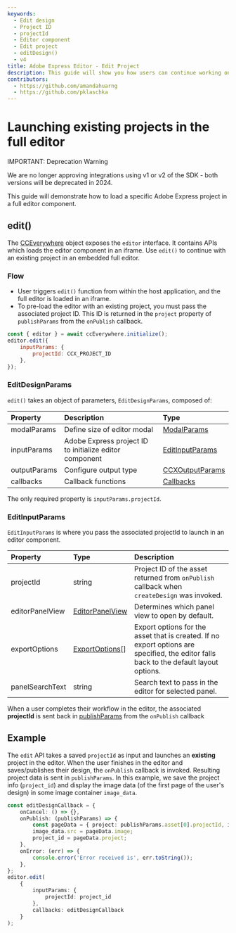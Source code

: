 ```yaml
---
keywords:
  - Edit design
  - Project ID
  - projectId
  - Editor component 
  - Edit project 
  - editDesign()
  - v4
title: Adobe Express Editor - Edit Project
description: This guide will show you how users can continue working on existing projects in an Adobe Express editor. 
contributors:
  - https://github.com/amandahuarng
  - https://github.com/pklaschka
---
```


# Launching existing projects in the full editor

<InlineAlert variant="error" slots="header, text" />

IMPORTANT: Deprecation Warning

We are no longer approving integrations using v1 or v2 of the SDK - both versions will be deprecated in 2024.

This guide will demonstrate how to load a specific Adobe Express project in a full editor component.

## edit()

The [CCEverywhere](../../../reference/index.md#cceverywhere) object exposes the `editor` interface. It contains APIs which loads the editor component in an iframe. Use `edit()` to continue with an existing project in an embedded full editor.

### Flow

* User triggers `edit()` function from within the host application, and the full editor is loaded in an iframe.
* To pre-load the editor with an existing project, you must pass the associated project ID. This ID is returned in the `project` property of `publishParams` from the `onPublish` callback.

```js
const { editor } = await ccEverywhere.initialize();
editor.edit({
    inputParams: { 
        projectId: CCX_PROJECT_ID 
    },
});
```

### EditDesignParams

`edit()` takes an object of parameters, `EditDesignParams`, composed of:

| Property | Description | Type
| :-- | :-- | :--
| modalParams | Define size of editor modal | [ModalParams](../../../reference/types/index.md#modalparams)
| inputParams| Adobe Express project ID to initialize editor component | [EditInputParams](../../../reference/full_editor/index.md#editinputparams)
| outputParams | Configure output type | [CCXOutputParams](../../../reference/types/index.md#ccxoutputparams)
| callbacks | Callback functions | [Callbacks](../../../reference/types/index.md#callbacks)

The only required property is `inputParams.projectId`.

### EditInputParams

`EditInputParams` is where you pass the associated projectId to launch in an editor component.
  
| Property | Type | Description
| :-- | :--| :--
| projectId| string | Project ID of the asset returned from `onPublish` callback when `createDesign` was invoked.
| editorPanelView | [EditorPanelView](../../../reference/types/index.md#editorpanelview) | Determines which panel view to open by default.
| exportOptions | [ExportOptions](../../../reference/types/index.md#exportoptions)[] | Export options for the asset that is created. If no export options are specified, the editor falls back to the default layout options.
| panelSearchText | string | Search text to pass in the editor for selected panel.

When a user completes their workflow in the editor, the associated **projectId** is sent back in [publishParams](../../../reference/types/index.md#publishparams) from the `onPublish` callback

## Example

The `edit` API takes a saved `projectId` as input and launches an **existing** project in the editor. When the user finishes in the editor and saves/publishes their design, the `onPublish` callback is invoked. Resulting project data is sent in `publishParams`. In this example, we save the project info (`project_id`) and display the image data (of the first page of the user's design) in some image container `image_data`.

``` ts title="edit-project.js" hl_lines="15"
const editDesignCallback = {
    onCancel: () => {},
    onPublish: (publishParams) => {
        const pageData = { project: publishParams.asset[0].projectId, image: publishParams.asset[0].data };
        image_data.src = pageData.image;
        project_id = pageData.project;
    },
    onError: (err) => {
        console.error('Error received is', err.toString());
    },
};
editor.edit(
    {
        inputParams: { 
            projectId: project_id 
        },
        callbacks: editDesignCallback
    }
);
```

